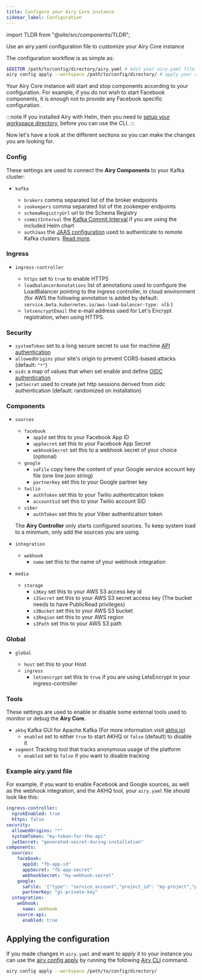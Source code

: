 ```yaml
---
title: Configure your Airy Core instance
sidebar_label: Configuration
---
```


import TLDR from "@site/src/components/TLDR";

<TLDR>

Use an airy.yaml configuration file to customize your Airy Core instance

</TLDR>

The configuration workflow is as simple as:

```sh
$EDITOR /path/to/config/directory/airy.yaml # edit your airy.yaml file
airy config apply --workspace /path/to/config/directory/ # apply your config
```

Your Airy Core instance will start and stop components according to your
configuration. For example, if you do not wish to start Facebook components, it
is enough not to provide any Facebook specific configuration.

:::note
If you installed Airy with Helm, then you need to [setup your workspace directory](/getting-started/installation/helm#workspace-setup), before you can use the CLI.
:::

Now let's have a look at the different sections so you can make the changes you
are looking for.

### Config

These settings are used to connect the **Airy Components** to your Kafka cluster:

- `kafka`

  - `brokers` comma separated list of the broker endpoints
  - `zookeepers` comma separated list of the zookeeper endpoints
  - `schemaRegistryUrl` url to the Schema Registry
  - `commitInterval` the [Kafka Commit Interval](https://kafka.apache.org/documentation/#consumerconfigs_auto.commit.interval.ms) if you are using the included Helm chart
  - `authJaas` the [JAAS configuration](https://docs.confluent.io/platform/current/kafka/authentication_sasl/index.html#authentication-with-sasl-using-jaas) used to authenticate to remote Kafka clusters. [Read more](/guides/remote-kafka-cluster.md).



### Ingress

- `ingress-controller`

  - `https` set to `true` to enable HTTPS
  - `loadbalancerAnnotations` list of annotations used to configure the LoadBalancer pointing to the ingress controller, in cloud environment (for AWS the following annotation is added by default: `service.beta.kubernetes.io/aws-load-balancer-type: nlb` )
  - `letsencryptEmail` the e-mail address used for Let's Encrypt registration, when using HTTPS.

### Security

- `systemToken` set to a long secure secret to use for machine [API authentication](security#api-security)
- `allowedOrigins` your site's origin to prevent CORS-based attacks (default: `"*"`)
- `oidc` a map of values that when set enable and define [OIDC authentication](security#configuring-oidc)
- `jwtSecret` used to create jwt http sessions derived from oidc authentication (default: randomized on installation)

### Components

- `sources`

  - `facebook`
    - `appId` set this to your Facebook App ID
    - `appSecret` set this to your Facebook App Secret
    - `webhookSecret` set this to a webhook secret of your choice (optional)
  - `google`
    - `saFile` copy here the content of your Google service account key file (one line json string)
    - `partnerKey` set this to your Google partner key
  - `twilio`
    - `authToken` set this to your Twilio authentication token
    - `accountSid` set this to your Twilio account SID
  - `viber`
    - `authToken` set this to your Viber authentication token

  The **Airy Controller** only starts configured sources. To keep system load to
  a minimum, only add the sources you are using.

- `integration`
  - `webhook`
    - `name` set this to the name of your webhook integration
- `media`
  - `storage`
    - `s3Key` set this to your AWS S3 access key id
    - `s3Secret` set this to your AWS S3 secret access key (The bucket needs to have PublicRead privileges)
    - `s3Bucket` set this to your AWS S3 bucket
    - `s3Region` set this to your AWS region
    - `s3Path` set this to your AWS S3 path

### Global

- `global`

  - `host` set this to your Host
  - `ingress`
    - `letsencrypt` set this to `true` if you are using LetsEncrypt in your ingress-controller

### Tools

These settings are used to enable or disable some external tools used to
monitor or debug the **Airy Core**.

- `akhq` Kafka GUI for Apache Kafka (For more information visit [akhq.io](https://akhq.io/))
  - `enabled` set to either `true` to start AKHQ or `false` (default) to disable it
- `segment` Tracking tool that tracks anonymous usage of the platform
  - `enabled` set to `false` if you want to disable tracking

### Example airy.yaml file

For example, if you want to enable Facebook and Google sources, as well as the webhook integration, and the AKHQ tool, your `airy.yaml` file should look like this:

```yaml
ingress-controller:
  ngrokEnabled: true
  https: false
security:
  allowedOrigins: "*"
  systemToken: "my-token-for-the-api"
  jwtSecret: "generated-secret-during-installation"
components:
  sources:
    facebook:
      appId: "fb-app-id"
      appSecret: "fb-app-secret"
      webhookSecret: "my-webhook-secret"
    google:
      saFile: '{"type": "service_account","project_id": "my-project","private_key_id": "my-private-key-id","private_key": "-----BEGIN PRIVATE KEY-----\nKEY-DATA-\n-----END PRIVATE KEY-----\n","client_email": "some-e-mail","client_id": "client-id",....}'
      partnerKey: "gl-private-key"
  integration:
    webhook:
      name: webhook
    source-api:
      enabled: true
```

## Applying the configuration

If you made changes in `airy.yaml` and want to apply it to your instance you can
use the [airy config apply](/cli/usage.md#config-apply) by running the
following [Airy CLI](/cli/introduction.md) command.

```bash
airy config apply --workspace /path/to/config/directory/
```
